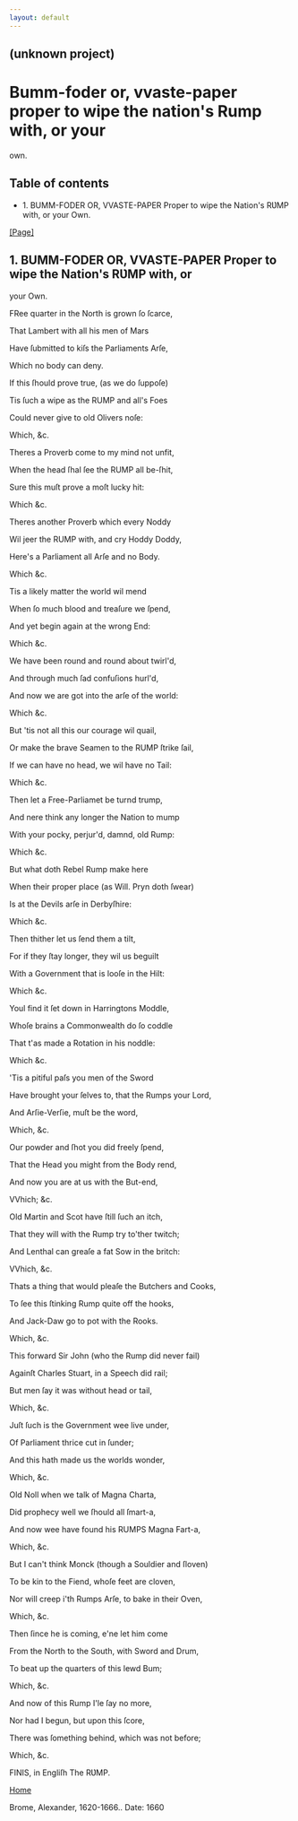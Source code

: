 ```yaml
---
layout: default
---
```

## (unknown project)

# Bumm-foder or, vvaste-paper proper to wipe the nation's Rump with, or your
own.

## Table of contents

  * 1\. BUMM-FODER OR, VVASTE-PAPER Proper to wipe the Nation's RƲMP with, or your Own.

[[Page]](http://eebo.chadwyck.com/downloadtiff?vid=181365&page=1)

## 1\. BUMM-FODER OR, VVASTE-PAPER Proper to wipe the Nation's RƲMP with, or
your Own.

FRee quarter in the North is grown ſo ſcarce,

That Lambert with all his men of Mars

Have ſubmitted to kiſs the Parliaments Arſe,

Which no body can deny.

If this ſhould prove true, (as we do ſuppoſe)

Tis ſuch a wipe as the RUMP and all's Foes

Could never give to old Olivers noſe:

Which, &c.

Theres a Proverb come to my mind not unfit,

When the head ſhal ſee the RUMP all be-ſhit,

Sure this muſt prove a moſt lucky hit:

Which &c.

Theres another Proverb which every Noddy

Wil jeer the RUMP with, and cry Hoddy Doddy,

Here's a Parliament all Arſe and no Body.

Which &c.

Tis a likely matter the world wil mend

When ſo much blood and treaſure we ſpend,

And yet begin again at the wrong End:

Which &c.

We have been round and round about twirl'd,

And through much ſad confuſions hurl'd,

And now we are got into the arſe of the world:

Which &c.

But 'tis not all this our courage wil quail,

Or make the brave Seamen to the RUMP ſtrike ſail,

If we can have no head, we wil have no Tail:

Which &c.

Then let a Free-Parliamet be turnd trump,

And nere think any longer the Nation to mump

With your pocky, perjur'd, damnd, old Rump:

Which &c.

But what doth Rebel Rump make here

When their proper place (as Will. Pryn doth ſwear)

Is at the Devils arſe in Derbyſhire:

Which &c.

Then thither let us ſend them a tilt,

For if they ſtay longer, they wil us beguilt

With a Government that is looſe in the Hilt:

Which &c.

Youl find it ſet down in Harringtons Moddle,

Whoſe brains a Commonwealth do ſo coddle

That t'as made a Rotation in his noddle:

Which &c.

'Tis a pitiful paſs you men of the Sword

Have brought your ſelves to, that the Rumps your Lord,

And Arſie-Verſie, muſt be the word,

Which, &c.

Our powder and ſhot you did freely ſpend,

That the Head you might from the Body rend,

And now you are at us with the But-end,

VVhich; &c.

Old Martin and Scot have ſtill ſuch an itch,

That they will with the Rump try to'ther twitch;

And Lenthal can greaſe a fat Sow in the britch:

VVhich, &c.

Thats a thing that would pleaſe the Butchers and Cooks,

To ſee this ſtinking Rump quite off the hooks,

And Jack-Daw go to pot with the Rooks.

Which, &c.

This forward Sir John (who the Rump did never fail)

Againſt Charles Stuart, in a Speech did rail;

But men ſay it was without head or tail,

Which, &c.

Juſt ſuch is the Government wee live under,

Of Parliament thrice cut in ſunder;

And this hath made us the worlds wonder,

Which, &c.

Old Noll when we talk of Magna Charta,

Did prophecy well we ſhould all ſmart-a,

And now wee have found his RUMPS Magna Fart-a,

Which, &c.

But I can't think Monck (though a Souldier and ſloven)

To be kin to the Fiend, whoſe feet are cloven,

Nor will creep i'th Rumps Arſe, to bake in their Oven,

Which, &c.

Then ſince he is coming, e'ne let him come

From the North to the South, with Sword and Drum,

To beat up the quarters of this lewd Bum;

Which, &c.

And now of this Rump I'le ſay no more,

Nor had I begun, but upon this ſcore,

There was ſomething behind, which was not before;

Which, &c.

FINIS, in Engliſh The RƲMP.

[Home](/)

Brome, Alexander, 1620-1666.. Date: 1660  

